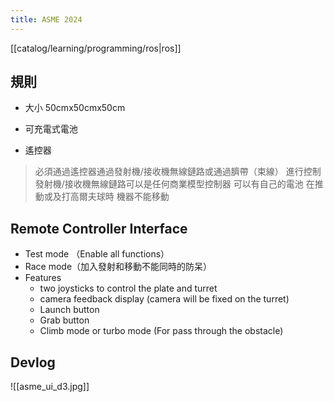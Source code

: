 ```yaml
---
title: ASME 2024
---
```

[[catalog/learning/programming/ros|ros]]

## 規則

- 大小 50cmx50cmx50cm
- 可充電式電池

- 遙控器

> 必須通過遙控器通過發射機/接收機無線鏈路或通過臍帶（束線） 進行控制
> 發射機/接收機無線鏈路可以是任何商業模型控制器 可以有自己的電池
> 在推動或及打高爾夫球時 機器不能移動

## Remote Controller Interface

- Test mode （Enable all functions）
- Race mode（加入發射和移動不能同時的防呆）
- Features
	- two joysticks to control the plate and turret
	- camera feedback display (camera will be fixed on the turret)
	- Launch button
	- Grab button
	- Climb mode or turbo mode (For pass through the obstacle)

## Devlog

![[asme_ui_d3.jpg]]
